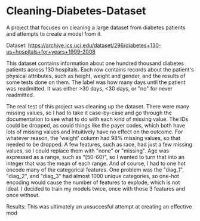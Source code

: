 # Cleaning-Diabetes-Dataset
A project that focuses on cleaning a large dataset from diabetes patients and attempts to create a model from it.


Dataset: https://archive.ics.uci.edu/dataset/296/diabetes+130-us+hospitals+for+years+1999-2008 

This dataset contains information about one hundred thousand diabetes patients across 130 hospitals. Each row contains records about the patient's physical attributes, such as height, weight and gender, and the results of some tests done on them. The label was how many days until the patient was readmitted. It was either >30 days, <30 days, or "no" for never readmitted. 


The real test of this project was cleaning up the dataset. There were many missing values, so I had to take it case-by-case and go through the documentation to see what to do with each kind of missing value. The IDs could be dropped, as could things like the payer codes, which both have lots of missing values and intuitively have no effect on the outcome. For whatever reason, the 'weight' column had 98% missing values, so that needed to be dropped. A few features, such as race, had just a few missing values, so I could replace them with "none" or "missing". Age was expressed as a range, such as "[50-60)", so I wanted to turn that into an integer that was the mean of each range. And of course, I had to one hot encode many of the categorical features. One problem was the "diag_1", "diag_2", and "diag_3" had almost 1000 unique categories, so one-hot encoding would cause the number of features to explode, which is not ideal. I decided to train my models twice, once with those 3 features and once without. 



Results: This was ultimately an unsuccesful attempt at creating an effective mod
